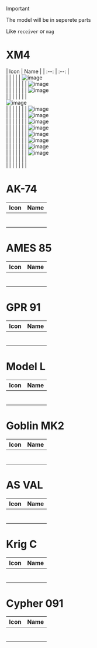 
> [!IMPORTANT]
> The model will be in seperete parts
>
> Like `receiver` or `mag`



# XM4

| Icon | Name |
| :--: | :--: | \
| | | | | 
![image](https://github.com/user-attachments/assets/3fdf6a5a-9531-4b88-a831-f5efc5782942)
 <br>  |  | 
| | | | | 
![image](https://github.com/user-attachments/assets/fccb8ad3-ab60-48c5-ac02-18fbd0478268)
 <br>  |  | 
| | | | | 
![image](https://github.com/user-attachments/assets/902f869d-8531-49bd-be66-2c22f5b7495d)
 <br>  |  | 
| | | | |  
![image](https://github.com/user-attachments/assets/d4b4f20a-5a06-4824-8467-60f4a16634c5)
 <br>  |  | 
| | | | | 
![image](https://github.com/user-attachments/assets/37ecb6d5-89c4-4b02-bc3e-1dd6ddb5ee99)
<br>  |  | 
| | | | | 
![image](https://github.com/user-attachments/assets/0b673337-84e3-4b35-829e-74f02e2a3700)
 <br>  |  | 
| | | | | 
![image](https://github.com/user-attachments/assets/c4a39e83-58a6-4841-a0c5-0d36fd8a81f3)
 <br>  |  | 
| | | | | 
![image](https://github.com/user-attachments/assets/0df3d8b4-77a4-4320-9f70-fd555e4ba82a)
 <br>  |  | 
| | | | | 
![image](https://github.com/user-attachments/assets/c299c540-6a7f-4181-afb1-6c3af168adde)
 <br>  |  | 
| | | | | 
![image](https://github.com/user-attachments/assets/397381f8-d1a9-47ee-8d13-b5d8bb1c9bdc)
 <br>  |  | 
| | | | | 
![image](https://github.com/user-attachments/assets/f46b9a9f-316d-4a63-9435-0b9494b51198)
 <br>  |  | 
| | | | | 
![image](https://github.com/user-attachments/assets/88d3899e-8dc4-4ffc-80f3-083541b38b95)
 <br>  |  | 
| | | | | 
 <br>  |  | 
| | | | | 



# AK-74

| Icon | Name |
| :--: | :--: | 
| | | | | 
 <br>  |  | 
| | | | | 



# AMES 85

| Icon | Name |
| :--: | :--: | 
| | | | | 
 <br>  |  | 
| | | | | 



# GPR 91

| Icon | Name |
| :--: | :--: | 
| | | | | 
 <br>  |  | 
| | | | | 



# Model L

| Icon | Name |
| :--: | :--: | 
| | | | | 
 <br>  |  | 
| | | | | 



# Goblin MK2

| Icon | Name |
| :--: | :--: | 
| | | | | 
 <br>  |  | 
| | | | | 



# AS VAL

| Icon | Name |
| :--: | :--: | 
| | | | | 
 <br>  |  | 
| | | | | 



# Krig C

| Icon | Name |
| :--: | :--: | 
| | | | | 
 <br>  |  | 
| | | | | 



# Cypher 091

| Icon | Name |
| :--: | :--: | 
| | | | | 
 <br>  |  | 
| | | | | 














































